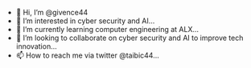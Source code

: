 - 👋 Hi, I’m @givence44
- 👀 I’m interested in cyber security and AI...
- 🌱 I’m currently learning computer engineering at ALX...
- 💞️ I’m looking to collaborate on cyber security and AI to improve tech innovation...
- 📫 How to reach me via twitter @taibic44...

<!---
givence44/givence44 is a ✨ special ✨ repository because its `README.md` (this file) appears on your GitHub profile.
You can click the Preview link to take a look at your changes.
--->
